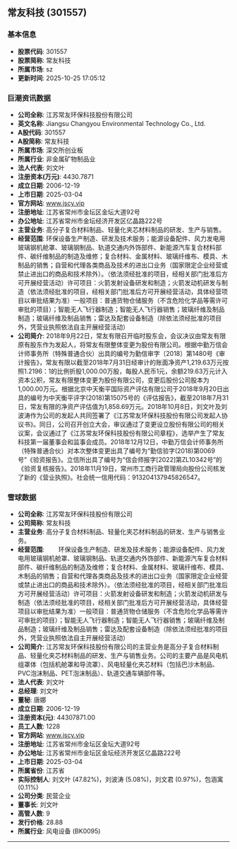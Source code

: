 ## 常友科技 (301557)

### 基本信息

- **股票代码**: 301557
- **股票简称**: 常友科技
- **所属市场**: sz
- **更新时间**: 2025-10-25 17:05:12

### 巨潮资讯数据

- **公司全称**: 江苏常友环保科技股份有限公司
- **英文名称**: Jiangsu Changyou Environmental Technology Co., Ltd.
- **A股代码**: 301557
- **A股简称**: 常友科技
- **所属市场**: 深交所创业板
- **所属行业**: 非金属矿物制品业
- **法人代表**: 刘文叶
- **注册资本(万元)**: 4430.7871
- **成立日期**: 2006-12-19
- **上市日期**: 2025-03-04
- **官方网站**: www.jscy.vip
- **注册地址**: 江苏省常州市金坛区金坛大道92号
- **办公地址**: 江苏省常州市金坛经济开发区亿晶路222号
- **主营业务**: 高分子复合材料制品、轻量化夹芯材料制品的研发、生产与销售。
- **经营范围**: 环保设备生产制造、研发及技术服务；能源设备配件、风力发电用玻璃钢机舱罩、玻璃钢制品、轨道交通内外饰部件、新能源汽车复合材料部件、碳纤维制品的制造及维修；复合材料、金属材料、玻璃纤维布、模具、木制品的销售；自营和代理各类商品及技术的进出口业务（国家限定企业经营或禁止进出口的商品和技术除外）。（依法须经批准的项目，经相关部门批准后方可开展经营活动）许可项目：火箭发射设备研发和制造；火箭发动机研发与制造（依法须经批准的项目，经相关部门批准后方可开展经营活动，具体经营项目以审批结果为准）一般项目：普通货物仓储服务（不含危险化学品等需许可审批的项目）；智能无人飞行器制造；智能无人飞行器销售；玻璃纤维及制品制造；玻璃纤维及制品销售；雷达及配套设备制造（除依法须经批准的项目外，凭营业执照依法自主开展经营活动）
- **公司简介**: 2018年9月22日，常友有限召开临时股东会，会议决议由常友有限原有股东作为发起人，将常友有限整体变更为股份有限公司。根据中勤万信会计师事务所（特殊普通合伙）出具的编号为勤信审字〔2018〕第1480号《审计报告》，常友有限以截至2018年7月31日经审计的账面净资产1,219.63万元按照1.2196：1的比例折股1,000.00万股，每股人民币1元，余额219.63万元计入资本公积，常友有限整体变更为股份有限公司，变更后股份公司股本为1,000.00万元。根据北京中天衡平国际资产评估有限公司于2018年9月20日出具的编号为中天衡平评字(2018)第15075号的《评估报告》，截至2018年7月31日，常友有限的净资产评估值为1,858.69万元。2018年10月8日，刘文叶及刘波涛作为公司的发起人共同签署了《江苏常友环保科技股份有限公司发起人协议书》。同日，公司召开创立大会，审议通过了变更设立股份有限公司的相关议案，会议通过了《江苏常友环保科技股份有限公司章程》，选举产生了常友科技第一届董事会和监事会成员。2018年12月12日，中勤万信会计师事务所（特殊普通合伙）对本次整体变更出具了编号为“勤信验字(2018)第0069号”《验资报告》。立信所出具了编号为“信会师报字[2022]第ZL10342号”的《验资复核报告》。2018年11月19日，常州市工商行政管理局向股份公司核发了新的《营业执照》。社会统一信用代码：913204137945826547。

### 雪球数据

- **公司全称**: 江苏常友环保科技股份有限公司
- **公司简称**: 常友科技
- **主营业务**: 高分子复合材料制品、轻量化夹芯材料制品的研发、生产与销售业务。
- **经营范围**: 　　环保设备生产制造、研发及技术服务；能源设备配件、风力发电用玻璃钢机舱罩、玻璃钢制品、轨道交通内外饰部件、新能源汽车复合材料部件、碳纤维制品的制造及维修；复合材料、金属材料、玻璃纤维布、模具、木制品的销售；自营和代理各类商品及技术的进出口业务（国家限定企业经营或禁止进出口的商品和技术除外）。（依法须经批准的项目，经相关部门批准后方可开展经营活动）许可项目：火箭发射设备研发和制造；火箭发动机研发与制造（依法须经批准的项目，经相关部门批准后方可开展经营活动，具体经营项目以审批结果为准）一般项目：普通货物仓储服务（不含危险化学品等需许可审批的项目）；智能无人飞行器制造；智能无人飞行器销售；玻璃纤维及制品制造；玻璃纤维及制品销售；雷达及配套设备制造（除依法须经批准的项目外，凭营业执照依法自主开展经营活动）
- **公司简介**: 江苏常友环保科技股份有限公司的主营业务是高分子复合材料制品、轻量化夹芯材料制品的研发、生产与销售业务。公司的主要产品是风电机组罩体（包括机舱罩和导流罩）、风电轻量化夹芯材料（包括巴沙木制品、PVC泡沫制品、PET泡沫制品）、轨道交通车辆部件等。
- **法人代表**: 刘文叶
- **总经理**: 刘文叶
- **董秘**: 唐娜
- **成立日期**: 2006-12-19
- **注册资本(元)**: 44307871.00
- **员工人数**: 1228
- **官方网站**: www.jscy.vip
- **注册地址**: 江苏省常州市金坛区金坛大道92号
- **办公地址**: 江苏省常州市金坛区金坛经济开发区亿晶路222号
- **上市日期**: 2025-03-04
- **所属省份**: 江苏省
- **实际控制人**: 刘文叶 (47.82%)，刘波涛 (5.08%)，刘文君 (0.97%)，包涵寓 (0.11%)
- **公司分类**: 民营企业
- **董事长**: 刘文叶
- **高管人数**: 9
- **发行价格**: 28.88
- **所属行业**: 风电设备 (BK0095)

---